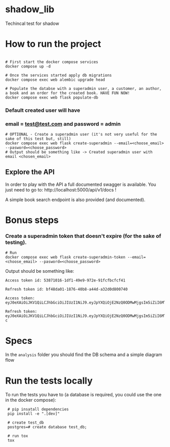 # shadow_lib

Techincal test for shadow

# How to run the project

```shell

# First start the docker compose services
docker compose up -d

# Once the services started apply db migrations
docker compose exec web alembic upgrade head

# Populate the databse with a superadmin user, a customer, an author, a book and an order for the created book. HAVE FUN NOW!
docker compose exec web flask populate-db

```
### Default created user will have
### email = test@test.com and password = admin

```shell
# OPTIONAL - Create a superadmin user (it's not very useful for the sake of this test but, still)
docker compose exec web flask create-superadmin --email=<choose_email> --pasword=<choose_password>
# Output should be something like -> Created superadmin user with email <chosen_email>
```

## Explore the API

In order to play with the API a full documented swagger is available. You just need to go to: http://localhost:5000/api/v1/docs !

A simple book search endpoint is also provided (and documented).


# Bonus steps

### Create a superadmin token that doesn't expire (for the sake of testing).

```shell
# Run
docker compose exec web flask create-superadmin-token --email=<choose_email> --pasword=<choose_password>
```

Output should be something like:

```shell
Access token id: 53871016-1df1-49e9-972e-91fcfbcfcf41

Refresh token id: bf48da01-1876-40b8-a44d-a32d0d800740

Access token: eyJ0eXAiOiJKV1QiLCJhbGciOiJIUzI1NiJ9.eyJpYXQiOjE2NzQ0ODMwMjgsIm5iZiI6MTY3NDQ4MzAyOCwianRpIjoiNTM4NzEwMTYtMWRmMS00OWU5LTk3MmUtOTFmY2ZiY2ZjZjQxIiwidHlwZSI6ImFjY2VzcyIsImlzcyI6InNoYWRvd19saWIiLCJleHAiOjE3Mzc1NTUwMjgsInVzZXJfaWQiOiIyODNmMzNmYS0zYmYxLTRlNzktOGFhOC0xOTMzNGU3ZTk4YzkiLCJlbWFpbCI6ImZyYW5jZXNjby5wZXJuYUBnbWFpbC5jb20iLCJyb2xlIjoic3VwZXJhZG1pbiJ9.ithdGyVJIRV8bZ8jJmxl79aXcemYkb6ACX8kVJdSEBk

Refresh token: eyJ0eXAiOiJKV1QiLCJhbGciOiJIUzI1NiJ9.eyJpYXQiOjE2NzQ0ODMwMjgsIm5iZiI6MTY3NDQ4MzAyOCwianRpIjoiYmY0OGRhMDEtMTg3Ni00MGI4LWE0NGQtYTMyZDBkODAwNzQwIiwidHlwZSI6InJlZnJlc2giLCJpc3MiOiJzaGFkb3dfbGliIiwiZXhwIjoxNzY5MDkxMDI4LCJ1c2VyX2lkIjoiMjgzZjMzZmEtM2JmMS00ZTc5LThhYTgtMTkzMzRlN2U5OGM5IiwiZW1haWwiOiJmcmFuY2VzY28ucGVybmFAZ21haWwuY29tIiwicm9sZSI6InN1cGVyYWRtaW4ifQ.H1D7Au9xPPsbvGZHe6vj9SFoOA1gYxC6HzPTmXolo-c

```

# Specs

In the `analysis` folder you should find the DB schema and a simple diagram flow


# Run the tests locally
To run the tests you have to (a database is required, you could use the one in the docker compose):

```shell
 # pip insatall dependencies
 pip install -e ".[dev]"
 
 # create test_db
 postgres=# create database test_db;
 
 # run tox
 tox
```









